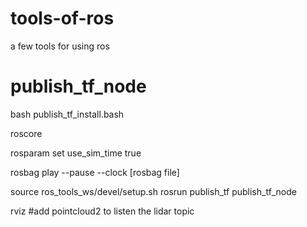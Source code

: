 # tools-of-ros
a few tools for using ros

# publish_tf_node

bash publish_tf_install.bash

roscore

rosparam set use_sim_time true

rosbag play --pause --clock [rosbag file]

source ros_tools_ws/devel/setup.sh
rosrun publish_tf publish_tf_node

rviz
#add pointcloud2 to listen the lidar topic
